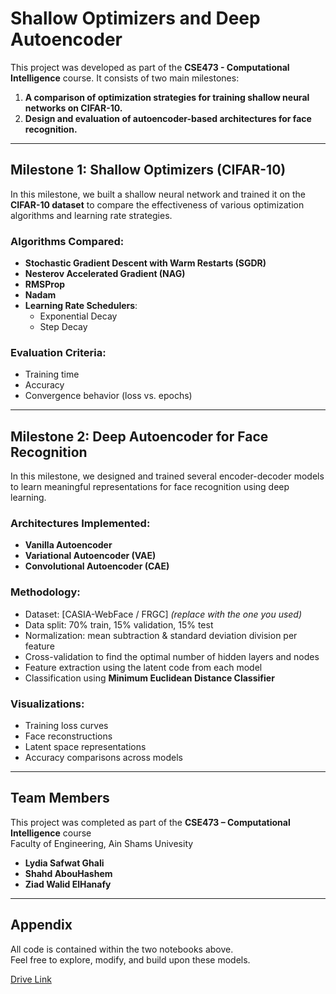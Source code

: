 # Shallow Optimizers and Deep Autoencoder

This project was developed as part of the **CSE473 - Computational Intelligence** course. It consists of two main milestones:

1. **A comparison of optimization strategies for training shallow neural networks on CIFAR-10.**
2. **Design and evaluation of autoencoder-based architectures for face recognition.**

---

## Milestone 1: Shallow Optimizers (CIFAR-10)

In this milestone, we built a shallow neural network and trained it on the **CIFAR-10 dataset** to compare the effectiveness of various optimization algorithms and learning rate strategies.

### Algorithms Compared:
- **Stochastic Gradient Descent with Warm Restarts (SGDR)**
- **Nesterov Accelerated Gradient (NAG)**
- **RMSProp**
- **Nadam**
- **Learning Rate Schedulers**: 
  - Exponential Decay
  - Step Decay

### Evaluation Criteria:
- Training time
- Accuracy
- Convergence behavior (loss vs. epochs)

---

## Milestone 2: Deep Autoencoder for Face Recognition

In this milestone, we designed and trained several encoder-decoder models to learn meaningful representations for face recognition using deep learning.

### Architectures Implemented:
- **Vanilla Autoencoder**
- **Variational Autoencoder (VAE)**
- **Convolutional Autoencoder (CAE)**

### Methodology:
- Dataset: [CASIA-WebFace / FRGC] *(replace with the one you used)*
- Data split: 70% train, 15% validation, 15% test
- Normalization: mean subtraction & standard deviation division per feature
- Cross-validation to find the optimal number of hidden layers and nodes
- Feature extraction using the latent code from each model
- Classification using **Minimum Euclidean Distance Classifier**

### Visualizations:
- Training loss curves
- Face reconstructions
- Latent space representations
- Accuracy comparisons across models

---
## Team Members

This project was completed as part of the **CSE473 – Computational Intelligence** course  
Faculty of Engineering, Ain Shams Univesity

- **Lydia Safwat Ghali**
- **Shahd AbouHashem**
- **Ziad Walid ElHanafy**  
---

## Appendix
All code is contained within the two notebooks above.  
Feel free to explore, modify, and build upon these models.

[Drive Link](https://drive.google.com/drive/folders/1ejn5D8Q7qM7eS6vTjzUQBDuUoomVu1hq)


